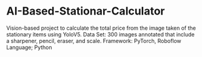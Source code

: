 # AI-Based-Stationar-Calculator
Vision-based project to calculate the total price from the image taken of the stationary items using YoloV5. Data Set: 300 images annotated that include a sharpener, pencil, eraser, and scale. Framework: PyTorch, Roboflow Language; Python
